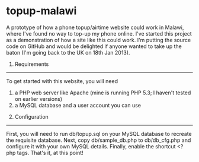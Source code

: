 topup-malawi
============

A prototype of how a phone topup/airtime website could work in Malawi, where I've found no way to top-up my phone online.
I've started this project as a demonstration of how a site like this could work. I'm putting the source code on GitHub and would be delighted if anyone wanted to take up the baton (I'm going back to the UK on 18th Jan 2013).

1. Requirements
---------------

To get started with this website, you will need 
1) a PHP web server like Apache (mine is running PHP 5.3; I haven't tested on earlier versions)
2) a MySQL database and a user account you can use

2. Configuration
----------------

First, you will need to run db/topup.sql on your MySQL database to recreate the requisite database. Next, copy db/sample_db.php to db/db_cfg.php and configure it with your own MySQL details. Finally, enable the shortcut <? php tags. That's it, at this point!

